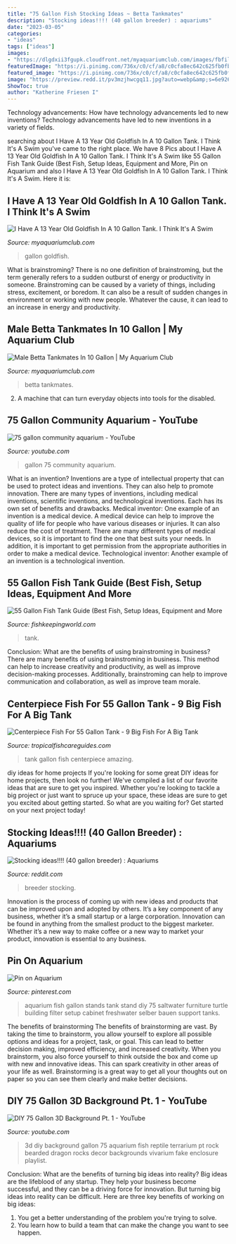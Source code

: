 ```yaml
---
title: "75 Gallon Fish Stocking Ideas ~ Betta Tankmates"
description: "Stocking ideas!!!! (40 gallon breeder) : aquariums"
date: "2023-03-05"
categories:
- "ideas"
tags: ["ideas"]
images:
- "https://dlgdxii3fgupk.cloudfront.net/myaquariumclub.com/images/fbfiles/images/828w/061-28ffff8935f53224a29d75b19aa548d5_v_1517461661.JPG"
featuredImage: "https://i.pinimg.com/736x/c0/cf/a8/c0cfa8ec642c625fb0fbc462e6fa3fd9.jpg"
featured_image: "https://i.pinimg.com/736x/c0/cf/a8/c0cfa8ec642c625fb0fbc462e6fa3fd9.jpg"
image: "https://preview.redd.it/pv3mzjhwcgq11.jpg?auto=webp&amp;s=6e92626064cff99d3ad8c05aa881c0220cf2e094"
ShowToc: true
author: "Katherine Friesen I"
---
```



Technology advancements: How have technology advancements led to new inventions?
Technology advancements have led to new inventions in a variety of fields.

	

		
searching about I Have A 13 Year Old Goldfish In A 10 Gallon Tank. I Think It&#039;s A Swim you've came to the right place. We have 8 Pics about I Have A 13 Year Old Goldfish In A 10 Gallon Tank. I Think It&#039;s A Swim like 55 Gallon Fish Tank Guide (Best Fish, Setup Ideas, Equipment and More, Pin on Aquarium and also I Have A 13 Year Old Goldfish In A 10 Gallon Tank. I Think It&#039;s A Swim. Here it is:
		
    
## I Have A 13 Year Old Goldfish In A 10 Gallon Tank. I Think It&#039;s A Swim

<img loading=lazy src="https://dlgdxii3fgupk.cloudfront.net/myaquariumclub.com/images/fbfiles/images/828w/061-28ffff8935f53224a29d75b19aa548d5_v_1517461661.JPG" onerror="this.onerror=null;this.src='https://tse4.mm.bing.net/th?id=OIP.wGqxxAmpaZzpxnCjgL_PQgHaFj&amp;pid=15.1';" alt="I Have A 13 Year Old Goldfish In A 10 Gallon Tank. I Think It&#039;s A Swim">

_Source: myaquariumclub.com_

>gallon goldfish. 

	

What is brainstroming?
There is no one definition of brainstroming, but the term generally refers to a sudden outburst of energy or productivity in someone. Brainstroming can be caused by a variety of things, including stress, excitement, or boredom. It can also be a result of sudden changes in environment or working with new people. Whatever the cause, it can lead to an increase in energy and productivity.

    
## Male Betta Tankmates In 10 Gallon | My Aquarium Club

<img loading=lazy src="https://dlgdxii3fgupk.cloudfront.net/myaquariumclub.com/images/fbfiles/images/20191017_115923-waqv6xn9xz_v_1571328251.jpg" onerror="this.onerror=null;this.src='https://tse2.mm.bing.net/th?id=OIP.-WEpwWMZfdNBObn2ajDceAHaD1&amp;pid=15.1';" alt="Male Betta Tankmates In 10 Gallon | My Aquarium Club">

_Source: myaquariumclub.com_

>betta tankmates. 

	

2. A machine that can turn everyday objects into tools for the disabled.

    
## 75 Gallon Community Aquarium - YouTube

<img loading=lazy src="https://i.ytimg.com/vi/Z4nH0Y2Oup4/maxresdefault.jpg" onerror="this.onerror=null;this.src='https://tse3.mm.bing.net/th?id=OIP.gaTiW6EixoIO49V56S6lxwHaEK&amp;pid=15.1';" alt="75 gallon community aquarium - YouTube">

_Source: youtube.com_

>gallon 75 community aquarium. 

	

What is an invention?
Inventions are a type of intellectual property that can be used to protect ideas and inventions. They can also help to promote innovation. There are many types of inventions, including medical inventions, scientific inventions, and technological inventions. Each has its own set of benefits and drawbacks.
Medical inventor: 
One example of an invention is a medical device. A medical device can help to improve the quality of life for people who have various diseases or injuries. It can also reduce the cost of treatment. 
There are many different types of medical devices, so it is important to find the one that best suits your needs. In addition, it is important to get permission from the appropriate authorities in order to make a medical device. 
Technological inventor: 
Another example of an invention is a technological invention.

    
## 55 Gallon Fish Tank Guide (Best Fish, Setup Ideas, Equipment And More

<img loading=lazy src="https://www.fishkeepingworld.com/wp-content/uploads/2019/08/55-Gallon-Fish-Tank-Guide-Best-Fish-Setup-Ideas-Equipment-and-More-Banner.jpg" onerror="this.onerror=null;this.src='https://tse1.mm.bing.net/th?id=OIP.YwSTo5KCa1A5Ht7odYUBSQHaE7&amp;pid=15.1';" alt="55 Gallon Fish Tank Guide (Best Fish, Setup Ideas, Equipment and More">

_Source: fishkeepingworld.com_

>tank. 

	

Conclusion: What are the benefits of using brainstroming in business?
There are many benefits of using brainstroming in business. This method can help to increase creativity and productivity, as well as improve decision-making processes. Additionally, brainstroming can help to improve communication and collaboration, as well as improve team morale.

    
## Centerpiece Fish For 55 Gallon Tank - 9 Big Fish For A Big Tank

<img loading=lazy src="https://www.tropicalfishcareguides.com/wp-content/uploads/2020/03/Amazing-Ideas-For-Centerpiece-Fish-For-A-55-Gallon-Tank.jpg" onerror="this.onerror=null;this.src='https://tse3.mm.bing.net/th?id=OIP.4aMDkmBCogwK2X3GDT1-3AHaLG&amp;pid=15.1';" alt="Centerpiece Fish For 55 Gallon Tank - 9 Big Fish For A Big Tank">

_Source: tropicalfishcareguides.com_

>tank gallon fish centerpiece amazing. 

	

diy ideas for home projects
If you're looking for some great DIY ideas for home projects, then look no further! We've compiled a list of our favorite ideas that are sure to get you inspired.
Whether you're looking to tackle a big project or just want to spruce up your space, these ideas are sure to get you excited about getting started. So what are you waiting for? Get started on your next project today!

    
## Stocking Ideas!!!! (40 Gallon Breeder) : Aquariums

<img loading=lazy src="https://preview.redd.it/pv3mzjhwcgq11.jpg?auto=webp&amp;s=6e92626064cff99d3ad8c05aa881c0220cf2e094" onerror="this.onerror=null;this.src='https://tse4.mm.bing.net/th?id=OIP.GLo1Cm0o_ED0wrHHGFZj8AHaFj&amp;pid=15.1';" alt="Stocking ideas!!!! (40 gallon breeder) : Aquariums">

_Source: reddit.com_

>breeder stocking. 

	

Innovation is the process of coming up with new ideas and products that can be improved upon and adopted by others. It’s a key component of any business, whether it’s a small startup or a large corporation. Innovation can be found in anything from the smallest product to the biggest marketer. Whether it’s a new way to make coffee or a new way to market your product, innovation is essential to any business.

    
## Pin On Aquarium

<img loading=lazy src="https://i.pinimg.com/736x/c0/cf/a8/c0cfa8ec642c625fb0fbc462e6fa3fd9.jpg" onerror="this.onerror=null;this.src='https://tse2.mm.bing.net/th?id=OIP.LuBCcxf09f-hKtw_-htruwHaJ3&amp;pid=15.1';" alt="Pin on Aquarium">

_Source: pinterest.com_

>aquarium fish gallon stands tank stand diy 75 saltwater furniture turtle building filter setup cabinet freshwater selber bauen support tanks. 

	

The benefits of brainstorming
The benefits of brainstorming are vast. By taking the time to brainstorm, you allow yourself to explore all possible options and ideas for a project, task, or goal. This can lead to better decision making, improved efficiency, and increased creativity.
When you brainstorm, you also force yourself to think outside the box and come up with new and innovative ideas. This can spark creativity in other areas of your life as well. Brainstorming is a great way to get all your thoughts out on paper so you can see them clearly and make better decisions.

    
## DIY 75 Gallon 3D Background Pt. 1 - YouTube

<img loading=lazy src="http://i.ytimg.com/vi/Rm94tKaJskI/maxresdefault.jpg" onerror="this.onerror=null;this.src='https://tse3.mm.bing.net/th?id=OIP.Jz0lxfY7b56pLLYQOOe6NQHaEK&amp;pid=15.1';" alt="DIY 75 Gallon 3D Background Pt. 1 - YouTube">

_Source: youtube.com_

>3d diy background gallon 75 aquarium fish reptile terrarium pt rock bearded dragon rocks decor backgrounds vivarium fake enclosure playlist. 

	

Conclusion: What are the benefits of turning big ideas into reality?
Big ideas are the lifeblood of any startup. They help your business become successful, and they can be a driving force for innovation. But turning big ideas into reality can be difficult. Here are three key benefits of working on big ideas:
1. You get a better understanding of the problem you're trying to solve.
2. You learn how to build a team that can make the change you want to see happen.


